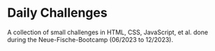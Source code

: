 # Daily Challenges

A collection of small challenges in HTML, CSS, JavaScript, et al. done during the Neue-Fische-Bootcamp (06/2023 to 12/2023).